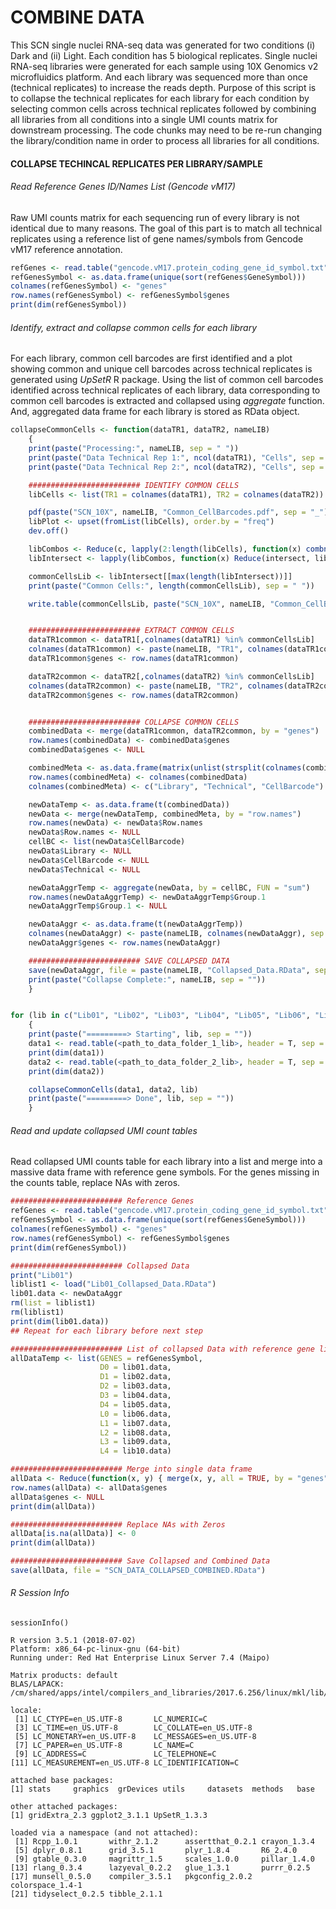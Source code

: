# COMBINE DATA
This SCN single nuclei RNA-seq data was generated for two conditions (i) Dark and (ii) Light. Each condition has 5 biological replicates. Single nuclei RNA-seq libraries were generated for each sample using 10X Genomics v2 microfluidics platform. And each library was sequenced more than once (technical replicates) to increase the reads depth. Purpose of this script is to collapse the technical replicates for each library for each condition by selecting common cells across technical replicates followed by combining all libraries from all conditions into a single UMI counts matrix for downstream processing. The code chunks may need to be re-run changing the library/condition name in order to process all libraries for all conditions.



#### COLLAPSE TECHINCAL REPLICATES PER LIBRARY/SAMPLE

###### Read Reference Genes ID/Names List (Gencode vM17)
Raw UMI counts matrix for each sequencing run of every library is not identical due to many reasons. The goal of this part is to match all technical replicates using a reference list of gene names/symbols from Gencode vM17 reference annotation.
```R
refGenes <- read.table("gencode.vM17.protein_coding_gene_id_symbol.txt", sep = "\t", header = T)
refGenesSymbol <- as.data.frame(unique(sort(refGenes$GeneSymbol)))
colnames(refGenesSymbol) <- "genes"
row.names(refGenesSymbol) <- refGenesSymbol$genes
print(dim(refGenesSymbol))
```


###### Identify, extract and collapse common cells for each library
For each library, common cell barcodes are first identified and a plot showing common and unique cell barcodes across technical replicates is generated using *UpSetR* R package. Using the list of common cell barcodes identified across technical replicates of each library, data corresponding to common cell barcodes is extracted and collapsed using *aggregate* function. And, aggregated data frame for each library is stored as RData object.
```R
collapseCommonCells <- function(dataTR1, dataTR2, nameLIB)
	{
	print(paste("Processing:", nameLIB, sep = " "))
	print(paste("Data Technical Rep 1:", ncol(dataTR1), "Cells", sep = " "))
	print(paste("Data Technical Rep 2:", ncol(dataTR2), "Cells", sep = " "))

	######################### IDENTIFY COMMON CELLS
	libCells <- list(TR1 = colnames(dataTR1), TR2 = colnames(dataTR2))

	pdf(paste("SCN_10X", nameLIB, "Common_CellBarcodes.pdf", sep = "_"), width = 6, height = 4)
	libPlot <- upset(fromList(libCells), order.by = "freq")
	dev.off()

	libCombos <- Reduce(c, lapply(2:length(libCells), function(x) combn(1:length(libCells), x, simplify=FALSE) ))
	libIntersect <- lapply(libCombos, function(x) Reduce(intersect, libCells[x]) )

	commonCellsLib <- libIntersect[[max(length(libIntersect))]]
	print(paste("Common Cells:", length(commonCellsLib), sep = " "))

	write.table(commonCellsLib, paste("SCN_10X", nameLIB, "Common_CellBarcodes.txt", sep = "_"), row.names = F, col.names = F, quote = F, sep = "\t")


	######################### EXTRACT COMMON CELLS
	dataTR1common <- dataTR1[,colnames(dataTR1) %in% commonCellsLib]
	colnames(dataTR1common) <- paste(nameLIB, "TR1", colnames(dataTR1common), sep = "_")
	dataTR1common$genes <- row.names(dataTR1common)

	dataTR2common <- dataTR2[,colnames(dataTR2) %in% commonCellsLib]
	colnames(dataTR2common) <- paste(nameLIB, "TR2", colnames(dataTR2common), sep = "_")
	dataTR2common$genes <- row.names(dataTR2common)


	######################### COLLAPSE COMMON CELLS
	combinedData <- merge(dataTR1common, dataTR2common, by = "genes")
	row.names(combinedData) <- combinedData$genes
	combinedData$genes <- NULL

	combinedMeta <- as.data.frame(matrix(unlist(strsplit(colnames(combinedData), "_")), ncol = 3, byrow = TRUE))
	row.names(combinedMeta) <- colnames(combinedData)
	colnames(combinedMeta) <- c("Library", "Technical", "CellBarcode")

	newDataTemp <- as.data.frame(t(combinedData))
	newData <- merge(newDataTemp, combinedMeta, by = "row.names")
	row.names(newData) <- newData$Row.names
	newData$Row.names <- NULL
	cellBC <- list(newData$CellBarcode)
	newData$Library <- NULL
	newData$CellBarcode <- NULL
	newData$Technical <- NULL

	newDataAggrTemp <- aggregate(newData, by = cellBC, FUN = "sum")
	row.names(newDataAggrTemp) <- newDataAggrTemp$Group.1
	newDataAggrTemp$Group.1 <- NULL

	newDataAggr <- as.data.frame(t(newDataAggrTemp))
	colnames(newDataAggr) <- paste(nameLIB, colnames(newDataAggr), sep = "_")
	newDataAggr$genes <- row.names(newDataAggr)

	######################### SAVE COLLAPSED DATA
	save(newDataAggr, file = paste(nameLIB, "Collapsed_Data.RData", sep = "_"))
	print(paste("Collapse Complete:", nameLIB, sep = ""))
	}


for (lib in c("Lib01", "Lib02", "Lib03", "Lib04", "Lib05", "Lib06", "Lib07", "Lib08", "Lib09", "Lib10"))
	{
	print(paste("=========> Starting", lib, sep = ""))
	data1 <- read.table(<path_to_data_folder_1_lib>, header = T, sep = "\t", row.names = 1)
	print(dim(data1))
	data2 <- read.table(<path_to_data_folder_2_lib>, header = T, sep = "\t", row.names = 1)
	print(dim(data2))

	collapseCommonCells(data1, data2, lib)
	print(paste("=========> Done", lib, sep = ""))
	}

```


###### Read and update collapsed UMI count tables
Read collapsed UMI counts table for each library into a list and merge into a massive data frame with reference gene symbols. For the genes missing in the counts table, replace NAs with zeros.
```R
######################### Reference Genes
refGenes <- read.table("gencode.vM17.protein_coding_gene_id_symbol.txt", sep = "\t", header = T)
refGenesSymbol <- as.data.frame(unique(sort(refGenes$GeneSymbol)))
colnames(refGenesSymbol) <- "genes"
row.names(refGenesSymbol) <- refGenesSymbol$genes
print(dim(refGenesSymbol))

######################### Collapsed Data
print("Lib01")
liblist1 <- load("Lib01_Collapsed_Data.RData")
lib01.data <- newDataAggr
rm(list = liblist1)
rm(liblist1)
print(dim(lib01.data))
## Repeat for each library before next step

######################### List of collapsed Data with reference gene list
allDataTemp <- list(GENES = refGenesSymbol,
                    D0 = lib01.data,
                    D1 = lib02.data,
                    D2 = lib03.data,
                    D3 = lib04.data,
                    D4 = lib05.data,
                    L0 = lib06.data,
                    L1 = lib07.data,
                    L2 = lib08.data,
                    L3 = lib09.data,
                    L4 = lib10.data)

######################### Merge into single data frame
allData <- Reduce(function(x, y) { merge(x, y, all = TRUE, by = "genes") } , allDataTemp)
row.names(allData) <- allData$genes
allData$genes <- NULL
print(dim(allData))

######################### Replace NAs with Zeros
allData[is.na(allData)] <- 0
print(dim(allData))

######################### Save Collapsed and Combined Data
save(allData, file = "SCN_DATA_COLLAPSED_COMBINED.RData")
```



###### R Session Info
```
sessionInfo()

R version 3.5.1 (2018-07-02)
Platform: x86_64-pc-linux-gnu (64-bit)
Running under: Red Hat Enterprise Linux Server 7.4 (Maipo)

Matrix products: default
BLAS/LAPACK: /cm/shared/apps/intel/compilers_and_libraries/2017.6.256/linux/mkl/lib/intel64_lin/libmkl_gf_lp64.so

locale:
 [1] LC_CTYPE=en_US.UTF-8       LC_NUMERIC=C              
 [3] LC_TIME=en_US.UTF-8        LC_COLLATE=en_US.UTF-8    
 [5] LC_MONETARY=en_US.UTF-8    LC_MESSAGES=en_US.UTF-8   
 [7] LC_PAPER=en_US.UTF-8       LC_NAME=C                 
 [9] LC_ADDRESS=C               LC_TELEPHONE=C            
[11] LC_MEASUREMENT=en_US.UTF-8 LC_IDENTIFICATION=C       

attached base packages:
[1] stats     graphics  grDevices utils     datasets  methods   base     

other attached packages:
[1] gridExtra_2.3 ggplot2_3.1.1 UpSetR_1.3.3 

loaded via a namespace (and not attached):
 [1] Rcpp_1.0.1       withr_2.1.2      assertthat_0.2.1 crayon_1.3.4    
 [5] dplyr_0.8.1      grid_3.5.1       plyr_1.8.4       R6_2.4.0        
 [9] gtable_0.3.0     magrittr_1.5     scales_1.0.0     pillar_1.4.0    
[13] rlang_0.3.4      lazyeval_0.2.2   glue_1.3.1       purrr_0.2.5     
[17] munsell_0.5.0    compiler_3.5.1   pkgconfig_2.0.2  colorspace_1.4-1
[21] tidyselect_0.2.5 tibble_2.1.1
```

